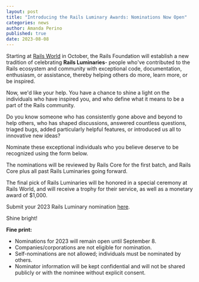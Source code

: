 ```yaml
---
layout: post
title: "Introducing the Rails Luminary Awards: Nominations Now Open"
categories: news
author: Amanda Perino
published: true
date: 2023-08-08
---
```


Starting at [Rails World](/world) in October, the Rails Foundation will establish a new tradition of celebrating __Rails Luminaries__- people who've contributed to the Rails ecosystem and community with exceptional code, documentation, enthusiasm, or assistance, thereby helping others do more, learn more, or be inspired. 

Now, we'd like your help. You have a chance to shine a light on the individuals who have inspired you, and who define what it means to be a part of the Rails community.

Do you know someone who has consistently gone above and beyond to help others, who has shaped discussions, answered countless questions, triaged bugs, added particularly helpful features, or introduced us all to innovative new ideas? 

Nominate these exceptional individuals who you believe deserve to be recognized using the form below.

The nominations will be reviewed by Rails Core for the first batch, and Rails Core plus all past Rails Luminaries going forward.

The final pick of Rails Luminaries will be honored in a special ceremony at Rails World, and will receive a trophy for their service, as well as a monetary award of $1,000.

Submit your 2023 Rails Luminary nomination <a href="https://app.todohelpers.com/forms/f217db04-3b7d-4d20-9df7-75a5ec3acc3c">here</a>. 

Shine bright!




__Fine print:__
- Nominations for 2023 will remain open until September 8. 
- Companies/corporations are not eligible for nomination.
- Self-nominations are not allowed; individuals must be nominated by others. 
- Nominator information will be kept confidential and will not be shared publicly or with the nominee without explicit consent.
